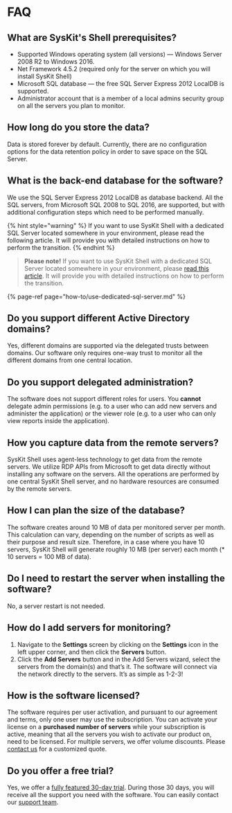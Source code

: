 # FAQ

## What are SysKit's Shell prerequisites?

* Supported Windows operating system \(all versions\) — Windows Server 2008 R2 to Windows 2016.
* Net Framework 4.5.2 \(required only for the server on which you will install SysKit Shell\)
* Microsoft SQL database — the free SQL Server Express 2012 LocalDB is supported.
* Administrator account that is a member of a local admins security group on all the servers you plan to monitor.

## How long do you store the data?

Data is stored forever by default. Currently, there are no configuration options for the data retention policy in order to save space on the SQL Server.

## What is the back-end database for the software?

We use the SQL Server Express 2012 LocalDB as database backend. All the SQL servers, from Microsoft SQL 2008 to SQL 2016, are supported, but with additional configuration steps which need to be performed manually.

{% hint style="warning" %}
If you want to use SysKit Shell with a dedicated SQL Server located somewhere in your environment, please read the following article. It will provide you with detailed instructions on how to perform the transition.
{% endhint %}

> **Please note!** If you want to use SysKit Shell with a dedicated SQL Server located somewhere in your environment, please [read this article](../how-to/use-dedicated-sql-server.md). It will provide you with detailed instructions on how to perform the transition.

{% page-ref page="how-to/use-dedicated-sql-server.md" %}

## Do you support different Active Directory domains?

Yes, different domains are supported via the delegated trusts between domains. Our software only requires one-way trust to monitor all the different domains from one central location.

## Do you support delegated administration?

The software does not support different roles for users. You **cannot** delegate admin permissions \(e.g. to a user who can add new servers and administer the application\) or the viewer role \(e.g. to a user who can only view reports inside the application\).

## How you capture data from the remote servers?

SysKit Shell uses agent-less technology to get data from the remote servers. We utilize RDP APIs from Microsoft to get data directly without installing any software on the servers. All the operations are performed by one central SysKit Shell server, and no hardware resources are consumed by the remote servers.

## How I can plan the size of the database?

The software creates around 10 MB of data per monitored server per month. This calculation can vary, depending on the number of scripts as well as their purpose and result size. Therefore, in a case where you have 10 servers, SysKit Shell will generate roughly 10 MB \(per server\) each month \(\* 10 servers = 100 MB of data\).

## Do I need to restart the server when installing the software?

No, a server restart is not needed.

## How do I add servers for monitoring?

1. Navigate to the **Settings** screen by clicking on the **Settings** icon in the left upper corner, and then click the **Servers** button. 
2. Click the **Add Servers** button and in the Add Servers wizard, select the servers from the domain\(s\) and that’s it. The software will connect via the network directly to the servers. It’s as simple as 1-2-3!

## How is the software licensed?

The software requires per user activation, and pursuant to our agreement and terms, only one user may use the subscription. You can activate your license on a **purchased number of servers** while your subscription is active, meaning that all the servers you wish to activate our product on, need to be licensed. For multiple servers, we offer volume discounts. Please [contact us](https://www.syskit.com/company/contact-us) for a customized quote.

## Do you offer a free trial?

Yes, we offer a [fully featured 30-day trial](https://www.syskit.com/products/shell/download). During those 30 days, you will receive all the support you need with the software. You can easily contact our [support team](https://www.syskit.com/company/contact-us).

